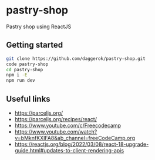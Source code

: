 # pastry-shop
Pastry shop using ReactJS

## Getting started

```bash
git clone https://github.com/daggerok/pastry-shop.git
code pastry-shop
cd pastry-shop
npm i -E
npm run dev
```

## Useful links

* https://parceljs.org/
* https://parceljs.org/recipes/react/
* https://www.youtube.com/c/Freecodecamp
* https://www.youtube.com/watch?v=bMknfKXIFA8&ab_channel=freeCodeCamp.org
* https://reactjs.org/blog/2022/03/08/react-18-upgrade-guide.html#updates-to-client-rendering-apis
